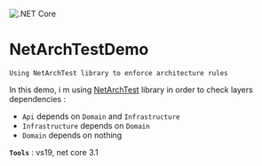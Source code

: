 ![.NET Core](https://github.com/aimenux/NetArchTestDemo/workflows/.NET%20Core/badge.svg)
# NetArchTestDemo
```
Using NetArchTest library to enforce architecture rules
```

In this demo, i m using [NetArchTest](https://github.com/BenMorris/NetArchTest) library in order to check layers dependencies :
- `Api` depends on `Domain` and `Infrastructure`
- `Infrastructure` depends on `Domain`
- `Domain` depends on nothing

**`Tools`** : vs19, net core 3.1